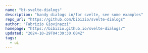 ```yaml
---
name: "bt-svelte-dialogs"
description: "handy dialogs in/for svelte, see some examples"
repo_url: "https://github.com/bibizio/svelte-dialogs"
author: "Fabrizio Giovinazzi"
homepage: "https://bibizio.github.io/svelte-dialogs/"
updated: "2024-10-29T04:39:30.684Z"
tags: 
  - ui
---
```

